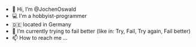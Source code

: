 - 👋 Hi, I’m @JochenOswald
- 💻 I'm a hobbyist-programmer
- 🇩🇪 located in Germany
- 🌱 I’m currently trying to fail better (like in: Try, Fail, Try again, Fail better)
- 📫 How to reach me ...

<!---
JochenOswald/JochenOswald is a ✨ special ✨ repository because its `README.md` (this file) appears on your GitHub profile.
You can click the Preview link to take a look at your changes.
--->
 
